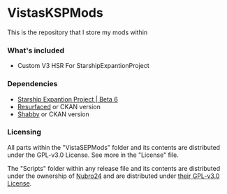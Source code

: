 # VistasKSPMods
This is the repository that I store my mods within

### What's included
- Custom V3 HSR For StarshipExpantionProject


### Dependencies

- [Starship Expantion Project | Beta 6](https://github.com/Kari1407/Starship-Expansion-Project/releases/tag/v3.0.0-b6)
- [Resurfaced](https://github.com/Tantares/Resurfaced/releases/) or CKAN version
- [Shabby](https://github.com/KSPModdingLibs/Shabby/releases) or CKAN version

### Licensing

All parts within the "VistaSEPMods" folder and its contents are distributed under the GPL-v3.0 License. See more in the "License" file.

The "Scripts" folder within any release file and its contents are distributed under the ownership of [Nubro24](https://github.com/Nubro24) and are distributed under [their GPL-v3.0 License](https://github.com/Nubro24/KSP_Starship-kOS-Interface).
